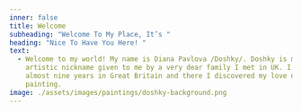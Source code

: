 ```yaml
--- 
inner: false 
title: Welcome
subheading: "Welcome To My Place, It’s "
heading: "Nice To Have You Here! "
text:
  - Welcome to my world! My name is Diana Pavlova /Doshky/. Doshky is my
    artistic nickname given to me by a very dear family I met in UK. I spent
    almost nine years in Great Britain and there I discovered my love of
    painting.
image: ./assets/images/paintings/doshky-background.png 
---
```

